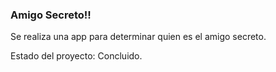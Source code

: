 
<h3>Amigo Secreto!!</h3>
<p>Se realiza una app para determinar quien es el amigo secreto.</p>
<p>Estado del proyecto: Concluido.</p>

